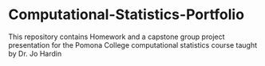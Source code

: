 # Computational-Statistics-Portfolio
This repository contains Homework and a capstone group project presentation for the Pomona College computational statistics course taught by Dr. Jo Hardin
